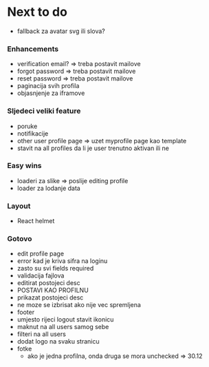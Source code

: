 # Next to do

- fallback za avatar svg ili slova?

### Enhancements

- verification email? => treba postavit mailove
- forgot password => treba postavit mailove
- reset password => treba postavit mailove
- paginacija svih profila
- objasnjenje za iframove

### Sljedeci veliki feature

- poruke
- notifikacije
- other user profile page => uzet myprofile page kao template
- stavit na all profiles da li je user trenutno aktivan ili ne

### Easy wins

- loaderi za slike => poslije editing profile
- loader za lodanje data

### Layout

- React helmet

### Gotovo

- edit profile page
- error kad je kriva sifra na loginu
- zasto su svi fields required
- validacija fajlova
- editirat postojeci desc
- POSTAVI KAO PROFILNU
- prikazat postojeci desc
- ne moze se izbrisat ako nije vec spremljena
- footer
- umjesto rijeci logout stavit ikonicu
- maknut na all users samog sebe
- filteri na all users
- dodat logo na svaku stranicu
- fotke
  - ako je jedna profilna, onda druga se mora unchecked => 30.12
